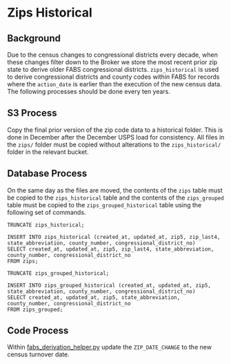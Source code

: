 # Zips Historical

## Background

Due to the census changes to congressional districts every decade, when these changes filter down to the Broker we store the most recent prior zip state to derive older FABS congressional districts. `zips_historical` is used to derive congressional districts and county codes within FABS for records where the `action_date` is earlier than the execution of the new census data. The following processes should be done every ten years.

## S3 Process

Copy the final prior version of the zip code data to a historical folder. This is done in December after the December USPS load for consistency. All files in the `zips/` folder must be copied without alterations to the `zips_historical/` folder in the relevant bucket.

## Database Process

On the same day as the files are moved, the contents of the `zips` table must be copied to the `zips_historical` table and the contents of the `zips_grouped` table must be copied to the `zips_grouped_historical` table using the following set of commands.

```
TRUNCATE zips_historical;

INSERT INTO zips_historical (created_at, updated_at, zip5, zip_last4, state_abbreviation, county_number, congressional_district_no)
SELECT created_at, updated_at, zip5, zip_last4, state_abbreviation, county_number, congressional_district_no
FROM zips;

TRUNCATE zips_grouped_historical;

INSERT INTO zips_grouped_historical (created_at, updated_at, zip5, state_abbreviation, county_number, congressional_district_no)
SELECT created_at, updated_at, zip5, state_abbreviation, county_number, congressional_district_no
FROM zips_grouped;
```

## Code Process
Within [fabs\_derivation\_helper.py](../dataactbroker/helpers/fabs_derivations_helper.py) update the `ZIP_DATE_CHANGE` to the new census turnover date.